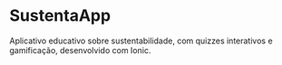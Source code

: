 # SustentaApp
Aplicativo educativo sobre sustentabilidade, com quizzes interativos e gamificação, desenvolvido com Ionic.
